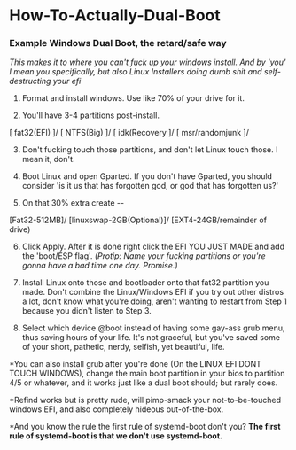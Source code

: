 # How-To-Actually-Dual-Boot

### Example Windows Dual Boot, the retard/safe way

*This makes it to where you can't fuck up your windows install. And by 'you' I mean you specifically, but also Linux Installers doing dumb shit and self-destructing your efi*

1) Format and install windows. Use like 70% of your drive for it.

2) You'll have 3-4 partitions post-install.
 
 [  fat32(EFI)  ]/
 [  NTFS(Big)  ]/
 [  idk(Recovery  ]/
 [ msr/randomjunk ]/

3) Don't fucking touch those partitions, and don't let Linux touch those. I mean it, don't.

4) Boot Linux and open Gparted. If you don't have Gparted, you should consider 'is it us that has forgotten god, or god that has forgotten us?'

5) On that 30% extra create -- 

[Fat32-512MB]/
[linuxswap-2GB(Optional)]/
[EXT4-24GB/remainder of drive)

6) Click Apply. After it is done right click the EFI YOU JUST MADE and add the 'boot/ESP flag'.
*(Protip: Name your fucking partitions or you're gonna have a bad time one day. Promise.)*

7) Install Linux onto those and bootloader onto that fat32 partition you made. Don't combine the Linux/Windows EFI if you try out other distros a lot, don't know what you're doing, aren't wanting to restart from Step 1 because you didn't listen to Step 3. 

8) Select which device @boot instead of having some gay-ass grub menu, thus saving hours of your life. It's not graceful, but you've saved some of your short, pathetic, nerdy, selfish, yet beautiful, life. 

*You can also install grub after you're done (On the LINUX EFI DONT TOUCH WINDOWS), change the main boot partition in your bios to partition 4/5 or whatever, and it works just like a dual boot should; but rarely does. 

*Refind works but is pretty rude, will pimp-smack your not-to-be-touched windows EFI, and also completely hideous out-of-the-box.

*And you know the rule the first rule of systemd-boot don't you? 
**The first rule of systemd-boot is that we don't use systemd-boot.**
